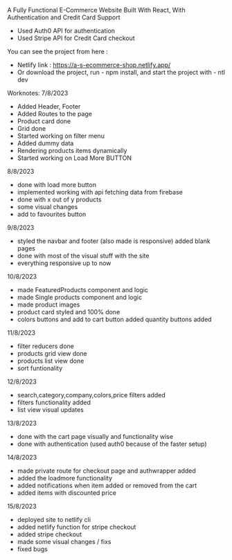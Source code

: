 A Fully Functional E-Commerce Website Built With React, With Authentication and Credit Card Support

- Used Auth0 API for authentication
- Used Stripe API for Credit Card checkout

You can see the project from here :
- Netlify link : https://a-s-ecommerce-shop.netlify.app/
- Or download the project, run - npm install, and start the project with - ntl dev

Worknotes:
7/8/2023
- Added Header, Footer
- Added Routes to the page
- Product card done
- Grid done
- Started working on filter menu
- Added dummy data
- Rendering products items dynamically
- Started working on Load More BUTTON

8/8/2023
- done with load more button
- implemented working with api fetching data from firebase
- done with x out of y products
- some visual changes
- add to favourites button

9/8/2023
- styled the navbar and footer (also made is responsive) added blank pages
- done with most of the visual stuff with the site
- everything responsive up to now

10/8/2023
- made FeaturedProducts component and logic
- made Single products component and logic
- made product images
- product card styled and 100% done
- colors buttons and add to cart button added quantity buttons added

11/8/2023
- filter reducers done
- products grid view done
- products list view done
- sort funtionality

12/8/2023
- search,category,company,colors,price filters added
- filters functionality added
- list view visual updates

13/8/2023
- done with the cart page visually and functionality wise
- done with authentication (used auth0 because of the faster setup)

14/8/2023
- made private route for checkout page and authwrapper added
- added the loadmore functionality
- added notifications when item added or removed from the cart
- added items with discounted price

15/8/2023
- deployed site to netlify cli
- added netlify function for stripe checkout
- added stripe checkout
- made some visual changes / fixs
- fixed bugs
